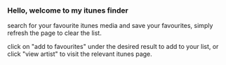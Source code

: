 ### Hello, welcome to my itunes finder

search for your favourite itunes media and save your favourites, simply refresh the page to clear the list.

click on "add to favourites" under the desired result to add to your list, or click "view artist" to visit the relevant itunes page.
